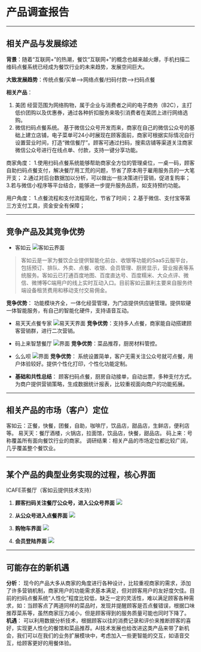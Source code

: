# 产品调查报告

----------
## 相关产品与发展综述
**背景**：随着“互联网+”的热潮，餐饮“互联网+”的概念也越来越火爆，手机扫描二维码点餐系统已经成为餐饮行业的未来趋势，发展空间巨大。

**大致发展趋势**：传统点餐/买单——>网络点餐/扫码付款——>扫码点餐

**相关产品**：
 1. 美团
经营范围为网络购物，属于企业与消费者之间的电子商务（B2C），主打低价团购以及优惠券，通过各种折扣服务来吸引消费者在美团上进行网络选购。
 2. 微信扫码点餐系统。
基于微信公众号开发而来，商家在自己的微信公众号的基础上建立店铺，电子菜单可24小时展现在顾客面前，商家可根据实际情况自行设置营业时间，打造“微信餐厅”。顾客可通过扫码，搜索店铺等渠道关注商家微信公众号进行在线点单、付款，支持一键分享功能。

商家角度：
1.使用扫码点餐系统能够帮助商家全方位的管理桌位，一桌一码，顾客自助扫码点餐支付，解决餐厅用工荒的问题，节省了原本用于雇用服务员的一大笔开支；
2.通过对后台数据加以分析，可以做出一些决策进行营销，促进复购率；
3.若与微信小程序等平台结合，能够进一步提升服务品质，如支持预约功能。

用户角度：
1.点餐流程和支付流程简化，节省了时间；
2.基于微信、支付宝等第三方支付工具，资金安全有保障；

----------

## 竞争产品及其竞争优势

 - 客如云
![客如云界面](https://github.com/Dxiaocai666/test/raw/master/%E5%AE%A2%E5%A6%82%E4%BA%91.png)
> 客如云是一家为餐饮企业提供智能化前台、收银等功能的SaaS云服平台，包括预订、排队、外卖、点餐、收银、会员管理、厨房显示，营业报表等系统服务。客如云已打通百度地图、百度直达号、百度糯米、大众点评、微信、微博等C端用户的线上实时互动入口。目前客如云赢利主要来自服务终端设备租赁费用和移动支付交易佣金。

  **竞争优势**：
  功能模块齐全，一体化经营管理，为门店提供供应链管理。提供软硬一体智能服务，有自己的智能化硬件，支持语音互动。
  
 - 易天天点餐专家
 ![易天天界面](https://github.com/Dxiaocai666/test/raw/master/%E6%98%93%E5%A4%A9%E5%A4%A9.png)
 **竞争优势**：支持多人点餐，商家能自动搭建顾客营销群，进行二次营销。

 - 码上来智慧餐厅
 ![界面](https://github.com/Dxiaocai666/test/raw/master/%E7%A0%81%E4%B8%8A%E6%9D%A5.png)
 **竞争优势**：菜品推荐，厨房材料管控。

 - 么么呗
![界面](https://github.com/Dxiaocai666/test/raw/master/%E4%B9%88%E4%B9%88%E5%91%97.png)
**竞争优势**：
系统设置简单，客户无需关注公众号就可点餐，用户体验较好。提供个性化打印，个性化功能定制。

 - **基础和共性总结**：
 顾客扫码点餐，厨房自动接单，自动出票，多种支付方式。为商户提供营销策略，生成数据统计报表，比较重视面向商户的功能拓展。

----------

## 相关产品的市场（客户）定位
客如云：正餐，快餐，团餐，自助，咖啡厅，饮品店，甜品店，生鲜店，便利店等。
易天天：餐厅酒楼，火锅店，拉面馆，饮品店，快餐，甜品店。
码上来：号称覆盖所有面向餐饮行业的商家。
调研结果：相关产品的市场定位都比较广阔，几乎覆盖整个餐饮业。

----------

## 某个产品的典型业务实现的过程，核心界面
ICAFE茶餐厅（客如云提供技术支持）

 1. **顾客扫码关注餐厅公众号，进入公众号界面**
 ![](https://github.com/Dxiaocai666/test/raw/master/%E5%85%AC%E4%BC%97%E5%8F%B7%E7%95%8C%E9%9D%A2.png)

 2. **从公众号进入点餐界面**
 ![](https://github.com/Dxiaocai666/test/raw/master/%E8%8F%9C%E5%8D%95%E7%95%8C%E9%9D%A2.png)

 3. **购物车界面**
 ![](https://github.com/Dxiaocai666/test/raw/master/%E8%B4%AD%E7%89%A9%E8%BD%A6%E7%95%8C%E9%9D%A2.png)

 4. **会员登陆界面**
 ![](https://github.com/Dxiaocai666/test/raw/master/%E4%BC%9A%E5%91%98%E7%99%BB%E9%99%86%E7%95%8C%E9%9D%A2.png)


----------


## 可能存在的新机遇
**分析**：
现今的产品大多从商家的角度进行各种设计，比较重视商家的需求，添加了许多营销机制，商家用户的功能需求基本满足，但对顾客用户的友好度欠佳。目前的扫码点餐系统“人性化”程度比较低，缺乏一定的灵活性，难以满足顾客各种需求，如：当顾客点了两道同样的菜品时，发现并提醒顾客是否点餐错误，根据口味推荐菜系等，虽然商家压力减小，但是顾客得到的服务质量可能也同时下降了。
**机遇**：
可以利用数据分析技术，根据顾客以往的消费记录和评价来推断顾客的喜好，实现更人性化的餐馆和菜品推荐。AI技术发展也给改进这类产品来带了新机会，我们可以在我们的业务扩展模块中，考虑加入一些更智能的交互，如语音交互，给顾客更好的用餐体验。
